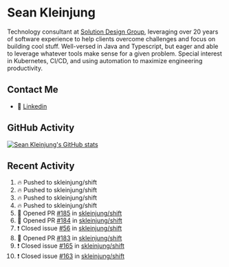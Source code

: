 # Sean Kleinjung

Technology consultant at [Solution Design Group](https://solutiondesign.com/), leveraging over 20 years of software experience to help clients overcome challenges and focus on building cool stuff. Well-versed in Java and Typescript, but eager and able to leverage whatever tools make sense for a given problem. Special interest in Kubernetes, CI/CD, and using automation to maximize engineering productivity.

<!--
**skleinjung/skleinjung** is a ✨ _special_ ✨ repository because its `README.md` (this file) appears on your GitHub profile.

Here are some ideas to get you started:

- 🔭 I’m currently working on ...
- 🌱 I’m currently learning ...
- 👯 I’m looking to collaborate on ...
- 🤔 I’m looking for help with ...
- 💬 Ask me about ...
- 📫 How to reach me: ...
- 😄 Pronouns: ...
- ⚡ Fun fact: ...
-->

## Contact Me

<!-- - 💬 [Personal site](https://phatho-folio.now.sh/) -->
- 🔗 [Linkedin](https://www.linkedin.com/in/sean-kleinjung/)
<!-- - 📧 <a href="mailto:hohuuphat22@gmail.com">Email</a> -->

<!-- - 🤐 <a id="raw-url" href="https://nightly.link/DeKal/dekal-cv-v2/workflows/build/main/huuphatho_cv.zip">Latest Resume (.zip)</a>
- 📄 <a id="raw-url" href="https://raw.githubusercontent.com/DeKal/DeKal/master/cv/phathuuho_cv.pdf">Resume (Manually uploaded)</a> -->

## GitHub Activity

[![Sean Kleinjung's GitHub stats](https://github-readme-stats.vercel.app/api?username=skleinjung&show_icons=true&theme=dark&count_private=true)](https://github.com/skleinjung)

## Recent Activity
<!--START_SECTION:activity-->
1. 🔥 Pushed to skleinjung/shift
2. 🔥 Pushed to skleinjung/shift
3. 🔥 Pushed to skleinjung/shift
4. 🔥 Pushed to skleinjung/shift
5. 💪 Opened PR [#185](https://github.com/skleinjung/shift/pull/185) in [skleinjung/shift](https://github.com/skleinjung/shift)
6. 💪 Opened PR [#184](https://github.com/skleinjung/shift/pull/184) in [skleinjung/shift](https://github.com/skleinjung/shift)
7. ❗️ Closed issue [#56](https://github.com/skleinjung/shift/issues/56) in [skleinjung/shift](https://github.com/skleinjung/shift)
8. 💪 Opened PR [#183](https://github.com/skleinjung/shift/pull/183) in [skleinjung/shift](https://github.com/skleinjung/shift)
9. ❗️ Closed issue [#165](https://github.com/skleinjung/shift/issues/165) in [skleinjung/shift](https://github.com/skleinjung/shift)
10. ❗️ Closed issue [#163](https://github.com/skleinjung/shift/issues/163) in [skleinjung/shift](https://github.com/skleinjung/shift)
<!--END_SECTION:activity-->